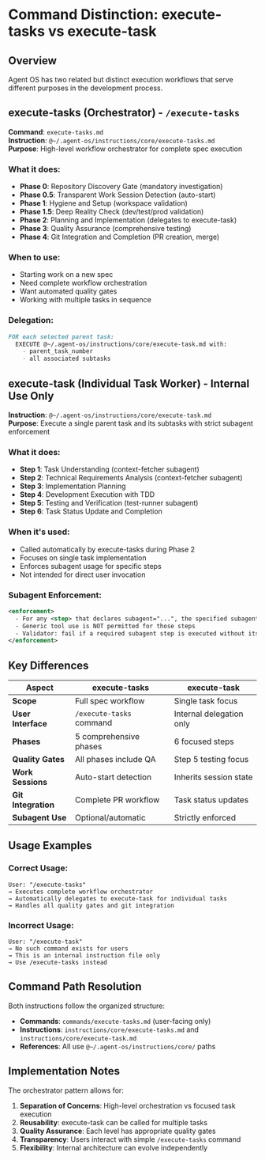 # Command Distinction: execute-tasks vs execute-task

## Overview

Agent OS has two related but distinct execution workflows that serve different purposes in the development process.

## execute-tasks (Orchestrator) - `/execute-tasks`

**Command**: `execute-tasks.md`  
**Instruction**: `@~/.agent-os/instructions/core/execute-tasks.md`  
**Purpose**: High-level workflow orchestrator for complete spec execution

### What it does:
- **Phase 0**: Repository Discovery Gate (mandatory investigation)
- **Phase 0.5**: Transparent Work Session Detection (auto-start)
- **Phase 1**: Hygiene and Setup (workspace validation)
- **Phase 1.5**: Deep Reality Check (dev/test/prod validation)
- **Phase 2**: Planning and Implementation (delegates to execute-task)
- **Phase 3**: Quality Assurance (comprehensive testing)
- **Phase 4**: Git Integration and Completion (PR creation, merge)

### When to use:
- Starting work on a new spec
- Need complete workflow orchestration
- Want automated quality gates
- Working with multiple tasks in sequence

### Delegation:
```markdown
FOR each selected parent task:
  EXECUTE @~/.agent-os/instructions/core/execute-task.md with:
    - parent_task_number
    - all associated subtasks
```

## execute-task (Individual Task Worker) - Internal Use Only

**Instruction**: `@~/.agent-os/instructions/core/execute-task.md`  
**Purpose**: Execute a single parent task and its subtasks with strict subagent enforcement

### What it does:
- **Step 1**: Task Understanding (context-fetcher subagent)
- **Step 2**: Technical Requirements Analysis (context-fetcher subagent)
- **Step 3**: Implementation Planning
- **Step 4**: Development Execution with TDD
- **Step 5**: Testing and Verification (test-runner subagent)
- **Step 6**: Task Status Update and Completion

### When it's used:
- Called automatically by execute-tasks during Phase 2
- Focuses on single task implementation
- Enforces subagent usage for specific steps
- Not intended for direct user invocation

### Subagent Enforcement:
```xml
<enforcement>
  - For any <step> that declares subagent="...", the specified subagent MUST be invoked
  - Generic tool use is NOT permitted for those steps
  - Validator: fail if a required subagent step is executed without its subagent
</enforcement>
```

## Key Differences

| Aspect | execute-tasks | execute-task |
|--------|---------------|--------------|
| **Scope** | Full spec workflow | Single task focus |
| **User Interface** | `/execute-tasks` command | Internal delegation only |
| **Phases** | 5 comprehensive phases | 6 focused steps |
| **Quality Gates** | All phases include QA | Step 5 testing focus |
| **Work Sessions** | Auto-start detection | Inherits session state |
| **Git Integration** | Complete PR workflow | Task status updates |
| **Subagent Use** | Optional/automatic | Strictly enforced |

## Usage Examples

### Correct Usage:
```
User: "/execute-tasks"
→ Executes complete workflow orchestrator
→ Automatically delegates to execute-task for individual tasks
→ Handles all quality gates and git integration
```

### Incorrect Usage:
```
User: "/execute-task" 
→ No such command exists for users
→ This is an internal instruction file only
→ Use /execute-tasks instead
```

## Command Path Resolution

Both instructions follow the organized structure:
- **Commands**: `commands/execute-tasks.md` (user-facing only)
- **Instructions**: `instructions/core/execute-tasks.md` and `instructions/core/execute-task.md`
- **References**: All use `@~/.agent-os/instructions/core/` paths

## Implementation Notes

The orchestrator pattern allows for:
1. **Separation of Concerns**: High-level orchestration vs focused task execution
2. **Reusability**: execute-task can be called for multiple tasks
3. **Quality Assurance**: Each level has appropriate quality gates
4. **Transparency**: Users interact with simple `/execute-tasks` command
5. **Flexibility**: Internal architecture can evolve independently